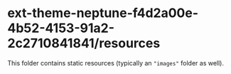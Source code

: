 # ext-theme-neptune-f4d2a00e-4b52-4153-91a2-2c2710841841/resources

This folder contains static resources (typically an `"images"` folder as well).
